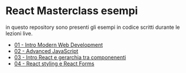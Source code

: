 # React Masterclass esempi   

in questo repository sono presenti gli esempi in codice scritti durante le lezioni live. 

* [01 - Intro Modern Web Development](https://github.com/React-Masterclass/examples/tree/main/01-Intro-web-moderno)
* [02 - Advanced JavaScript](https://github.com/React-Masterclass/examples/tree/main/02-advaced-javascript)
* [03 - Intro React e gerarchia tra componenenti](https://github.com/React-Masterclass/examples/tree/main/03-Intro-React-JSX-gerarchia-tra-componenenti)
* [04 - React styling e React Forms](./04-React-styling-Form-basics/)

